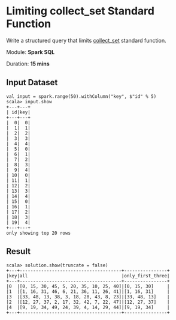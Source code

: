 # Limiting collect_set Standard Function

Write a structured query that limits [collect_set](http://spark.apache.org/docs/latest/api/scala/org/apache/spark/sql/functions$.html) standard function.

Module: **Spark SQL**

Duration: **15 mins**

## Input Dataset

```text
val input = spark.range(50).withColumn("key", $"id" % 5)
scala> input.show
+---+---+
| id|key|
+---+---+
|  0|  0|
|  1|  1|
|  2|  2|
|  3|  3|
|  4|  4|
|  5|  0|
|  6|  1|
|  7|  2|
|  8|  3|
|  9|  4|
| 10|  0|
| 11|  1|
| 12|  2|
| 13|  3|
| 14|  4|
| 15|  0|
| 16|  1|
| 17|  2|
| 18|  3|
| 19|  4|
+---+---+
only showing top 20 rows
```

## Result

```text
scala> solution.show(truncate = false)
+---+--------------------------------------+----------------+
|key|all                                   |only_first_three|
+---+--------------------------------------+----------------+
|0  |[0, 15, 30, 45, 5, 20, 35, 10, 25, 40]|[0, 15, 30]     |
|1  |[1, 16, 31, 46, 6, 21, 36, 11, 26, 41]|[1, 16, 31]     |
|3  |[33, 48, 13, 38, 3, 18, 28, 43, 8, 23]|[33, 48, 13]    |
|2  |[12, 27, 37, 2, 17, 32, 42, 7, 22, 47]|[12, 27, 37]    |
|4  |[9, 19, 34, 49, 24, 39, 4, 14, 29, 44]|[9, 19, 34]     |
+---+--------------------------------------+----------------+
```

<!--
## Credits

* [How to limit functions.collect_set in Spark SQL?](https://stackoverflow.com/q/38730912/1305344)

## Solution

```text
// Use slice standard function
val solution = input
  .groupBy("key")
  .agg(collect_set("id") as "all")
  .withColumn("only_first_three", slice('all, 1, 3))
```
-->